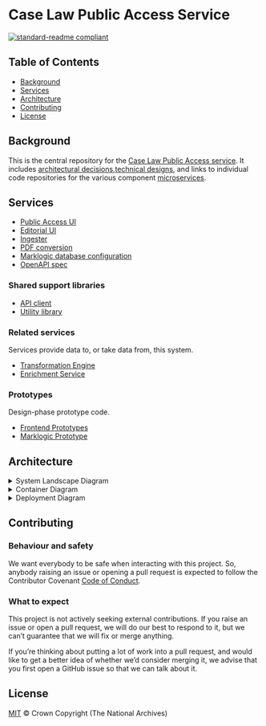 # Case Law Public Access Service

[![standard-readme compliant](https://img.shields.io/badge/readme%20style-standard-brightgreen.svg?style=flat-square)](https://github.com/RichardLitt/standard-readme)

## Table of Contents

- [Background](#background)
- [Services](#services)
- [Architecture](#architecture)
- [Contributing](#contributing)
- [License](#license)

## Background

This is the central repository for the [Case Law Public Access service](https://caselaw.nationalarchives.gov.uk/). It includes [architectural decisions](https://github.com/nationalarchives/ds-caselaw-public-access-service/tree/main/doc/adr),[technical designs](https://github.com/nationalarchives/ds-caselaw-public-access-service/tree/main/doc/arch), and links to individual code repositories for the various component [microservices](doc/adr/0002-use-a-microservice-architecture.md).

## Services

* [Public Access UI](https://github.com/nationalarchives/ds-caselaw-public-ui/)
* [Editorial UI](https://github.com/nationalarchives/ds-caselaw-editor-ui/)
* [Ingester](https://github.com/nationalarchives/ds-caselaw-ingester)
* [PDF conversion](https://github.com/nationalarchives/ds-caselaw-pdf-conversion)
* [Marklogic database configuration](https://github.com/nationalarchives/ds-caselaw-public-access-service/tree/main/marklogic)
* [OpenAPI spec](https://github.com/nationalarchives/ds-caselaw-public-access-service/tree/main/doc/openapi)

### Shared support libraries

* [API client](https://github.com/nationalarchives/ds-caselaw-custom-api-client)
* [Utility library](https://github.com/nationalarchives/ds-caselaw-utils)

### Related services

Services provide data to, or take data from, this system.

* [Transformation Engine](https://github.com/nationalarchives/da-transform-dev-documentation/blob/develop/editorial-system-integration/README.md)
* [Enrichment Service](https://github.com/nationalarchives/ds-caselaw-data-enrichment-service)

### Prototypes

Design-phase prototype code.

* [Frontend Prototypes](https://github.com/nationalarchives/ds-caselaw-frontend)
* [Marklogic Prototype](https://github.com/mangiafico/tna-judgments-website)

## Architecture

<details>
  <summary>System Landscape Diagram</summary>

  ```mermaid
    C4Context
      title System Context diagram for Internet Banking System
      Enterprise_Boundary(b0, "BankBoundary0") {
        Person(customerA, "Banking Customer A", "A customer of the bank, with personal bank accounts.")
        Person(customerB, "Banking Customer B")
        Person_Ext(customerC, "Banking Customer C", "desc")

        Person(customerD, "Banking Customer D", "A customer of the bank, <br/> with personal bank accounts.")

        System(SystemAA, "Internet Banking System", "Allows customers to view information about their bank accounts, and make payments.")

        Enterprise_Boundary(b1, "BankBoundary") {

          SystemDb_Ext(SystemE, "Mainframe Banking System", "Stores all of the core banking information about customers, accounts, transactions, etc.")

          System_Boundary(b2, "BankBoundary2") {
            System(SystemA, "Banking System A")
            System(SystemB, "Banking System B", "A system of the bank, with personal bank accounts. next line.")
          }

          System_Ext(SystemC, "E-mail system", "The internal Microsoft Exchange e-mail system.")
          SystemDb(SystemD, "Banking System D Database", "A system of the bank, with personal bank accounts.")

          Boundary(b3, "BankBoundary3", "boundary") {
            SystemQueue(SystemF, "Banking System F Queue", "A system of the bank.")
            SystemQueue_Ext(SystemG, "Banking System G Queue", "A system of the bank, with personal bank accounts.")
          }
        }
      }

      BiRel(customerA, SystemAA, "Uses")
      BiRel(SystemAA, SystemE, "Uses")
      Rel(SystemAA, SystemC, "Sends e-mails", "SMTP")
      Rel(SystemC, customerA, "Sends e-mails to")

      UpdateElementStyle(customerA, $fontColor="red", $bgColor="grey", $borderColor="red")
      UpdateRelStyle(customerA, SystemAA, $textColor="blue", $lineColor="blue", $offsetX="5")
      UpdateRelStyle(SystemAA, SystemE, $textColor="blue", $lineColor="blue", $offsetY="-10")
      UpdateRelStyle(SystemAA, SystemC, $textColor="blue", $lineColor="blue", $offsetY="-40", $offsetX="-50")
      UpdateRelStyle(SystemC, customerA, $textColor="red", $lineColor="red", $offsetX="-50", $offsetY="20")

      UpdateLayoutConfig($c4ShapeInRow="3", $c4BoundaryInRow="1")
  ```
</details>

<details>
  <summary>Container Diagram</summary>

  ![Container Diagram](doc/arch/images/Container%20Diagram.png)
</details>

<details>
  <summary>Deployment Diagram</summary>

  ![Deployment Diagram](doc/arch/images/Deployment%20Diagram.png)
</details>

## Contributing

### Behaviour and safety

We want everybody to be safe when interacting with this project. So,
anybody raising an issue or opening a pull request is expected to
follow the Contributor Covenant
[Code of Conduct](https://www.contributor-covenant.org/version/2/1/code_of_conduct/).

### What to expect

This project is not actively seeking external contributions. If you raise an
issue or open a pull request, we will do our best to respond to it, but we
can’t guarantee that we will fix or merge anything.

If you’re thinking about putting a lot of work into a pull request, and would
like to get a better idea of whether we’d consider merging it, we advise that
you first open a GitHub issue so that we can talk about it.

## License

[MIT](LICENSE.md) © Crown Copyright (The National Archives)
